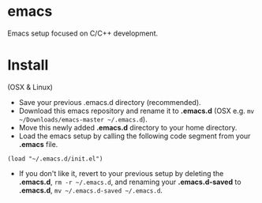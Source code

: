 # emacs

Emacs setup focused on C/C++ development.

# Install
(OSX & Linux)
- Save your previous .emacs.d directory (recommended).
- Download this emacs repository and rename it to **.emacs.d** (OSX e.g. `mv ~/Downloads/emacs-master ~/.emacs.d`).
- Move this newly added **.emacs.d** directory to your home directory.
- Load the emacs setup by calling the following code segment from your **.emacs** file.

``` elisp 
(load "~/.emacs.d/init.el")
```
- If you don't like it, revert to your previous setup by deleting the **.emacs.d**,
  `rm -r ~/.emacs.d`,  and renaming your **.emacs.d-saved** to **.emacs.d**,
  `mv ~/.emacs.d-saved ~/.emacs.d`.

